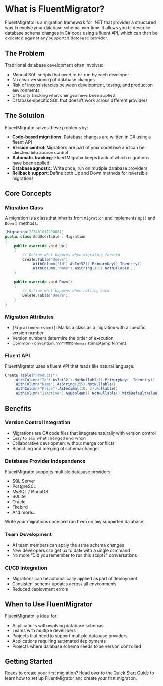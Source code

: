 # What is FluentMigrator?

FluentMigrator is a migration framework for .NET that provides a structured way to evolve your database schema over time. It allows you to describe database schema changes in C# code using a fluent API, which can then be executed against any supported database provider.

## The Problem

Traditional database development often involves:
- Manual SQL scripts that need to be run by each developer
- No clear versioning of database changes
- Risk of inconsistencies between development, testing, and production environments
- Difficulty tracking what changes have been applied
- Database-specific SQL that doesn't work across different providers

## The Solution

FluentMigrator solves these problems by:
- **Code-based migrations**: Database changes are written in C# using a fluent API
- **Version control**: Migrations are part of your codebase and can be checked into source control
- **Automatic tracking**: FluentMigrator keeps track of which migrations have been applied
- **Database agnostic**: Write once, run on multiple database providers
- **Rollback support**: Define both Up and Down methods for reversible migrations

## Core Concepts

### Migration Class

A migration is a class that inherits from `Migration` and implements `Up()` and `Down()` methods:

```csharp
[Migration(20240101120000)]
public class AddUserTable : Migration
{
    public override void Up()
    {
        // Define what happens when migrating forward
        Create.Table("Users")
            .WithColumn("Id").AsInt32().PrimaryKey().Identity()
            .WithColumn("Name").AsString(100).NotNullable();
    }

    public override void Down()
    {
        // Define what happens when rolling back
        Delete.Table("Users");
    }
}
```

### Migration Attributes

- `[Migration(version)]`: Marks a class as a migration with a specific version number
- Version numbers determine the order of execution
- Common convention: `YYYYMMDDhhmmss` (timestamp format)

### Fluent API

FluentMigrator uses a fluent API that reads like natural language:

```csharp
Create.Table("Products")
    .WithColumn("Id").AsInt32().NotNullable().PrimaryKey().Identity()
    .WithColumn("Name").AsString(255).NotNullable()
    .WithColumn("Price").AsDecimal(10, 2).Nullable()
    .WithColumn("IsActive").AsBoolean().NotNullable().WithDefaultValue(true);
```

## Benefits

### Version Control Integration
- Migrations are C# code files that integrate naturally with version control
- Easy to see what changed and when
- Collaborative development without merge conflicts
- Branching and merging of schema changes

### Database Provider Independence
FluentMigrator supports multiple database providers:
- SQL Server
- PostgreSQL
- MySQL / MariaDB
- SQLite
- Oracle
- Firebird
- And more...

Write your migrations once and run them on any supported database.

### Team Development
- All team members can apply the same schema changes
- New developers can get up to date with a single command
- No more "Did you remember to run this script?" conversations

### CI/CD Integration
- Migrations can be automatically applied as part of deployment
- Consistent schema updates across all environments
- Reduced deployment errors

## When to Use FluentMigrator

FluentMigrator is ideal for:
- Applications with evolving database schemas
- Teams with multiple developers
- Projects that need to support multiple database providers
- Applications requiring automated deployments
- Projects where database schema needs to be version controlled

## Getting Started

Ready to create your first migration? Head over to the [Quick Start Guide](./quick-start.md) to learn how to set up FluentMigrator and create your first migration.